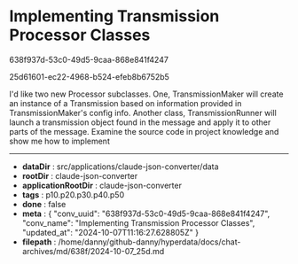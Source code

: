 # Implementing Transmission Processor Classes

638f937d-53c0-49d5-9caa-868e841f4247

25d61601-ec22-4968-b524-efeb8b6752b5

I'd like two new Processor subclasses. One, TransmissionMaker will create an instance of a Transmission based on information provided in TransmissionMaker's config info. Another class, TransmissionRunner will launch a transmission object found in the message and apply it to other parts of the message. Examine the source code in project knowledge and show me how to implement

---

* **dataDir** : src/applications/claude-json-converter/data
* **rootDir** : claude-json-converter
* **applicationRootDir** : claude-json-converter
* **tags** : p10.p20.p30.p40.p50
* **done** : false
* **meta** : {
  "conv_uuid": "638f937d-53c0-49d5-9caa-868e841f4247",
  "conv_name": "Implementing Transmission Processor Classes",
  "updated_at": "2024-10-07T11:16:27.628805Z"
}
* **filepath** : /home/danny/github-danny/hyperdata/docs/chat-archives/md/638f/2024-10-07_25d.md
